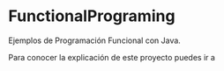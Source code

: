 # FunctionalPrograming
Ejemplos de Programación Funcional con Java.

Para conocer la explicación de este proyecto puedes ir a 
